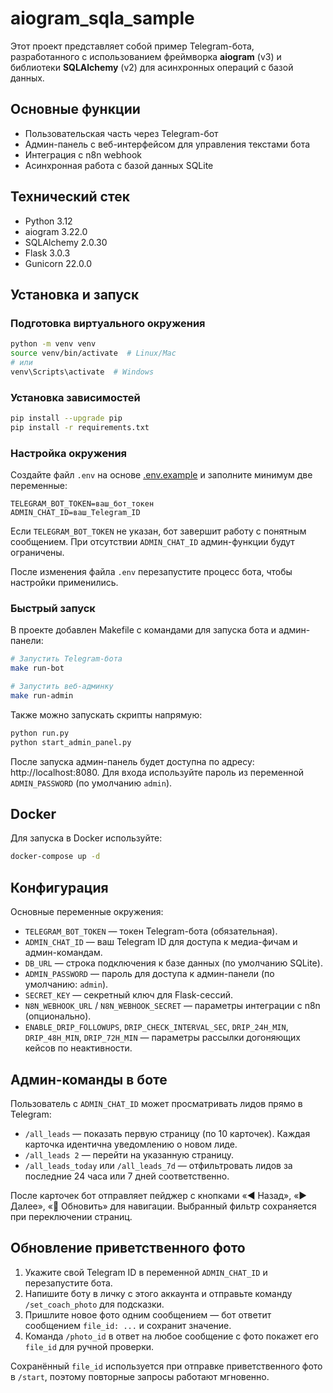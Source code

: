 # aiogram_sqla_sample

Этот проект представляет собой пример Telegram-бота, разработанного с использованием фреймворка **aiogram** (v3) и библиотеки **SQLAlchemy** (v2) для асинхронных операций с базой данных.

## Основные функции

- Пользовательская часть через Telegram-бот
- Админ-панель с веб-интерфейсом для управления текстами бота
- Интеграция с n8n webhook
- Асинхронная работа с базой данных SQLite

## Технический стек

- Python 3.12
- aiogram 3.22.0
- SQLAlchemy 2.0.30
- Flask 3.0.3
- Gunicorn 22.0.0

## Установка и запуск

### Подготовка виртуального окружения

```bash
python -m venv venv
source venv/bin/activate  # Linux/Mac
# или
venv\Scripts\activate  # Windows
```

### Установка зависимостей

```bash
pip install --upgrade pip
pip install -r requirements.txt
```

### Настройка окружения

Создайте файл `.env` на основе [.env.example](.env.example) и заполните минимум две переменные:

```env
TELEGRAM_BOT_TOKEN=ваш_бот_токен
ADMIN_CHAT_ID=ваш_Telegram_ID
```

Если `TELEGRAM_BOT_TOKEN` не указан, бот завершит работу с понятным сообщением. При отсутствии `ADMIN_CHAT_ID` админ-функции будут ограничены.

После изменения файла `.env` перезапустите процесс бота, чтобы настройки применились.

### Быстрый запуск

В проекте добавлен Makefile с командами для запуска бота и админ-панели:

```bash
# Запустить Telegram-бота
make run-bot

# Запустить веб-админку
make run-admin
```

Также можно запускать скрипты напрямую:

```bash
python run.py
python start_admin_panel.py
```

После запуска админ-панель будет доступна по адресу: http://localhost:8080. Для входа используйте пароль из переменной `ADMIN_PASSWORD` (по умолчанию `admin`).

## Docker

Для запуска в Docker используйте:

```bash
docker-compose up -d
```

## Конфигурация

Основные переменные окружения:

- `TELEGRAM_BOT_TOKEN` — токен Telegram-бота (обязательная).
- `ADMIN_CHAT_ID` — ваш Telegram ID для доступа к медиа-фичам и админ-командам.
- `DB_URL` — строка подключения к базе данных (по умолчанию SQLite).
- `ADMIN_PASSWORD` — пароль для доступа к админ-панели (по умолчанию: `admin`).
- `SECRET_KEY` — секретный ключ для Flask-сессий.
- `N8N_WEBHOOK_URL` / `N8N_WEBHOOK_SECRET` — параметры интеграции с n8n (опционально).
- `ENABLE_DRIP_FOLLOWUPS`, `DRIP_CHECK_INTERVAL_SEC`, `DRIP_24H_MIN`, `DRIP_48H_MIN`, `DRIP_72H_MIN` — параметры рассылки догоняющих кейсов по неактивности.

## Админ-команды в боте

Пользователь с `ADMIN_CHAT_ID` может просматривать лидов прямо в Telegram:

- `/all_leads` — показать первую страницу (по 10 карточек). Каждая карточка идентична уведомлению о новом лиде.
- `/all_leads 2` — перейти на указанную страницу.
- `/all_leads_today` или `/all_leads_7d` — отфильтровать лидов за последние 24 часа или 7 дней соответственно.

После карточек бот отправляет пейджер с кнопками «◀️ Назад», «▶️ Далее», «🔄 Обновить» для навигации. Выбранный фильтр сохраняется при переключении страниц.

## Обновление приветственного фото

1. Укажите свой Telegram ID в переменной `ADMIN_CHAT_ID` и перезапустите бота.
2. Напишите боту в личку с этого аккаунта и отправьте команду `/set_coach_photo` для подсказки.
3. Пришлите новое фото одним сообщением — бот ответит сообщением `file_id: ...` и сохранит значение.
4. Команда `/photo_id` в ответ на любое сообщение с фото покажет его `file_id` для ручной проверки.

Сохранённый `file_id` используется при отправке приветственного фото в `/start`, поэтому повторные запросы работают мгновенно.
